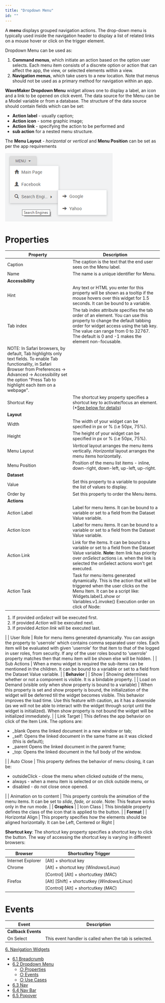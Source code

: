 ```yaml
---
title: "Dropdown Menu"
id: ""
---
```


A **menu** displays grouped navigation actions. The drop-down menu is typically used inside the navigation header to display a list of related links on a mouse hover or click on the trigger element.

Dropdown Menu can be used as:

1. **Command menus**, which initiate an action based on the option user selects. Each menu item consists of a discrete option or action that can affect the app, the view, or selected elements within a view.
2. **Navigation menus**, which take users to a new location. Note that menus should not be used as a primary method for navigation within an app.

**WaveMaker Dropdown Menu** widget allows one to display a label, an icon and a link to be opened on click event. The data source for the Menu can be a Model variable or from a database. The structure of the data source should contain fields which can be set:

- **Action label** - usually caption;
- **Action icon** - some graphic image;
- **Action link** - specifying the action to be performed and
- **sub action** for a nested menu structure.

The **Menu Layout** - _horizontal_ or _vertical_ and **Menu Position** can be set as per the app requirements

[![](./assets/menu_run2.png)](./assets/menu_run2.png)

# Properties

| **Property** | **Description** |
| --- | --- |
| Caption | The caption is the text that the end user sees on the Menu label. |
| Name | The name is a unique identifier for Menu. |
| **Accessibility** |
| Hint | Any text or HTML you enter for this property will be shown as a tooltip if the mouse hovers over this widget for 1.5 seconds. It can be bound to a variable. |
| Tab index | The tab index attribute specifies the tab order of an element. You can use this property to change the default tabbing order for widget access using the tab key. The value can range from 0 to 32767. The default is 0 and -1 makes the element non-focusable.
NOTE: In Safari browsers, by default, Tab highlights only text fields. To enable Tab functionality, in Safari Browser from Preferences -> Advanced -> Accessibility set the option "Press Tab to highlight each item on a webpage". |
| Shortcut Key | The shortcut key property specifies a shortcut key to activate/focus an element. (\*[See below for details](#shortcut)) |
| **Layout** |
| Width | The width of your widget can be specified in px or % (i.e 50px, 75%). |
| Height | The height of your widget can be specified in px or % (i.e 50px, 75%). |
| Menu Layout | _Vertical_ layout arranges the menu items vertically. _Horizontal_ layout arranges the menu items horizontally. |
| Menu Position | Position of the menu list items - inline, down-right, down-left, up-left, up-right. |
| **Dataset** |
| Value | Set this property to a variable to populate the list of values to display. |
| Order by | Set this property to order the Menu items. |
| **Actions** |
| Action Label | Label for menu items. It can be bound to a variable or set to a field from the Dataset Value variable. |
| Action Icon | Label for menu items. It can be bound to a variable or set to a field from the Dataset Value variable. |
| Action Link | Link for the items. It can be bound to a variable or set to a field from the Dataset Value variable. **Note:** item link has priority over _onSelect_ actions i.e. when the link is selected the onSelect actions won't get executed. |
| Action Task | Task for menu items generated dynamically. This is the action that will be triggered when the user clicks on the Menu Item. It can be a script like: Widgets.label1.show or Variables.v1.invoke() Execution order on click of Node:

1. If provided _onSelect_ will be executed first.
2. If provided _Action_ will be executed next.
3. If provided _Action link_ will be executed last.

 |
| User Role | Role for menu items generated dynamically. You can assign the property to 'userrole' which contains comma separated user roles. Each item will be evaluated with given 'userrole' for that item to that of the logged in user roles, from security. If any of the user roles bound to 'userrole' property matches then that menu item will be shown else will be hidden. |
| Sub Actions | When a menu widget is required the sub-items can be mentioned in the children. It can be bound to a variable or set to a field from the Dataset Value variable. |
| **Behavior** |
| Show | Showing determines whether or not a component is visible. It is a bindable property. |
| Load on Demand (visible only when show property is bound to a variable) | When this property is set and show property is bound, the initialization of the widget will be deferred till the widget becomes visible. This behavior improves the load time. Use this feature with caution, as it has a downside (as we will not be able to interact with the widget through script until the widget is initialized). When show property is not bound the widget will be initialized immediately. |
| Link Target | This defines the app behavior on click of the Item Link. The options are:

- \_blank Opens the linked document in a new window or tab;
- \_self: Opens the linked document in the same frame as it was clicked (this is default);
- \_parent Opens the linked document in the parent frame;
- \_top: Opens the linked document in the full body of the window.

 |
| Auto Close | This property defines the behavior of menu closing, it can be:

- outsideClick - close the menu when clicked outside of the menu,
- always - when a menu item is selected or on click outside menu, or
- disabled - do not close once opened.

 |
| Animation on to content | This property controls the animation of the menu items. It can be set to _slide, fade, or scale_. Note: This feature works only in the run mode. |
| **Graphics** |
| Icon Class | This bindable property defines the class of the icon that is applied to the button. |
| **Format** |
| Horizontal Align | This property specifies how the elements should be aligned horizontally. It can be Left, Centered or Right |

**Shortcut key**: The shortcut key property specifies a shortcut key to click the button. The way of accessing the shortcut key is varying in different browsers:

| Browser | Shortcutkey Trigger |
| --- | --- |
| Internet Explorer | \[Alt\] + shortcut key |
| Chrome | \[Alt\] + shortcut key (_Windows/Linux_) |
|  | \[Control\] \[Alt\] + shortcutkey (_MAC_) |
| Firefox | \[Alt\] \[Shift\] + shortcutkey (_Windows/Linux_) |
|  | \[Control\] \[Alt\] + shortcutkey (_MAC_) |

# Events

| **Event** | **Description** |
| --- | --- |
| **Callback Events** |
| On Select | This event handler is called when the tab is selected. |

[6\. Navigation Widgets](/learn/app-development/widgets/widget-library/#nav-widgets)

- [6.1 Breadcrumb](/learn/app-development/widgets/navigation/breadcrumb/)
- [6.2 Dropdown Menu](/learn/app-development/widgets/navigation/dropdown-menu/)
    - [○ Properties](#properties)
    - [○ Events](#events)
    - [○ Use Cases](/learn/app-development/widgets/navigation/dropdown-menu-use-cases/)
- [6.3 Nav](/learn/app-development/widgets/navigation/nav/)
- [6.4 Nav Bar](/learn/app-development/widgets/navigation/nav-bar/)
- [6.5 Popover](/learn/app-development/widgets/navigation/popover/)
